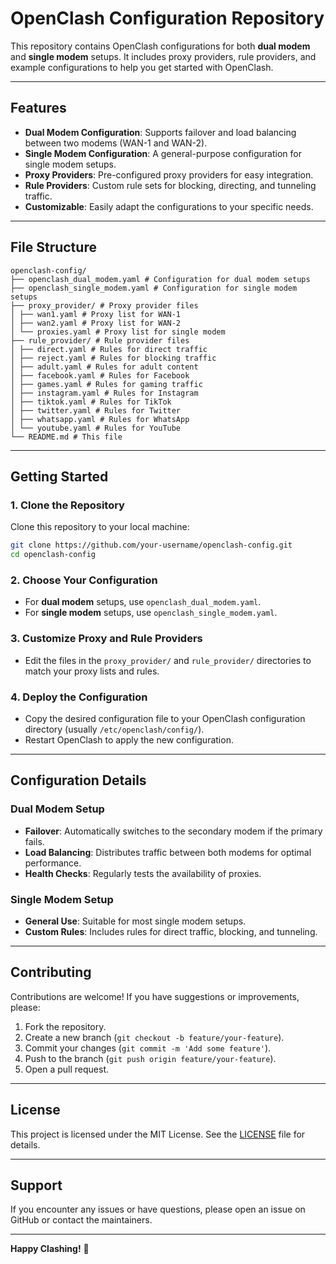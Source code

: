 # OpenClash Configuration Repository

This repository contains OpenClash configurations for both **dual modem** and **single modem** setups. It includes proxy providers, rule providers, and example configurations to help you get started with OpenClash.

---

## **Features**
- **Dual Modem Configuration**: Supports failover and load balancing between two modems (WAN-1 and WAN-2).
- **Single Modem Configuration**: A general-purpose configuration for single modem setups.
- **Proxy Providers**: Pre-configured proxy providers for easy integration.
- **Rule Providers**: Custom rule sets for blocking, directing, and tunneling traffic.
- **Customizable**: Easily adapt the configurations to your specific needs.

---

## **File Structure**
```
openclash-config/
├── openclash_dual_modem.yaml # Configuration for dual modem setups
├── openclash_single_modem.yaml # Configuration for single modem setups
├── proxy_provider/ # Proxy provider files
│ ├── wan1.yaml # Proxy list for WAN-1
│ ├── wan2.yaml # Proxy list for WAN-2
│ └── proxies.yaml # Proxy list for single modem
├── rule_provider/ # Rule provider files
│ ├── direct.yaml # Rules for direct traffic
│ ├── reject.yaml # Rules for blocking traffic
│ ├── adult.yaml # Rules for adult content
│ ├── facebook.yaml # Rules for Facebook
│ ├── games.yaml # Rules for gaming traffic
│ ├── instagram.yaml # Rules for Instagram
│ ├── tiktok.yaml # Rules for TikTok
│ ├── twitter.yaml # Rules for Twitter
│ ├── whatsapp.yaml # Rules for WhatsApp
│ └── youtube.yaml # Rules for YouTube
└── README.md # This file
```

---

## **Getting Started**

### **1. Clone the Repository**
Clone this repository to your local machine:
```bash
git clone https://github.com/your-username/openclash-config.git
cd openclash-config
```

### **2. Choose Your Configuration**
- For **dual modem** setups, use `openclash_dual_modem.yaml`.
- For **single modem** setups, use `openclash_single_modem.yaml`.

### **3. Customize Proxy and Rule Providers**
- Edit the files in the `proxy_provider/` and `rule_provider/` directories to match your proxy lists and rules.

### **4. Deploy the Configuration**
- Copy the desired configuration file to your OpenClash configuration directory (usually `/etc/openclash/config/`).
- Restart OpenClash to apply the new configuration.

---

## **Configuration Details**

### **Dual Modem Setup**
- **Failover**: Automatically switches to the secondary modem if the primary fails.
- **Load Balancing**: Distributes traffic between both modems for optimal performance.
- **Health Checks**: Regularly tests the availability of proxies.

### **Single Modem Setup**
- **General Use**: Suitable for most single modem setups.
- **Custom Rules**: Includes rules for direct traffic, blocking, and tunneling.

---

## **Contributing**
Contributions are welcome! If you have suggestions or improvements, please:
1. Fork the repository.
2. Create a new branch (`git checkout -b feature/your-feature`).
3. Commit your changes (`git commit -m 'Add some feature'`).
4. Push to the branch (`git push origin feature/your-feature`).
5. Open a pull request.

---

## **License**
This project is licensed under the MIT License. See the [LICENSE](LICENSE) file for details.

---

## **Support**
If you encounter any issues or have questions, please open an issue on GitHub or contact the maintainers.

---

**Happy Clashing!** 🚀